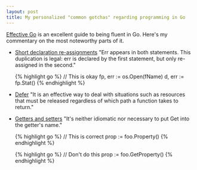 ```yaml
---
layout: post
title: My personalized "common gotchas" regarding programming in Go
---
```


[Effective Go](https://golang.org/doc/effective_go) is an excellent guide to being fluent in Go. Here's my commentary on
the most noteworthy parts of it.

* [Short declaration re-assignments](https://golang.org/doc/effective_go#redeclaration) "Err appears in both statements. This duplication is legal: err is declared by the first statement, but only re-assigned in the second."

    {% highlight go %}
    // This is okay
    fp, err := os.Open(fName)
    d, err := fp.Stat()
    {% endhighlight %}

* [Defer](https://golang.org/doc/effective_go#defer) "It is an effective way to deal with situations such as resources that must be released regardless of which path a function takes to return."

* [Getters and setters](https://golang.org/doc/effective_go#package-names) "It's neither idiomatic nor necessary to put Get into the getter's name."

    {% highlight go %}
    // This is correct
    prop := foo.Property()
    {% endhighlight %}

    {% highlight go %}
    // Don't do this
    prop := foo.GetProperty()
    {% endhighlight %}
